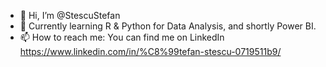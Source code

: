 - 👋 Hi, I’m @StescuStefan
- 🌱 Currently learning R & Python for Data Analysis, and shortly Power BI.
- 📫 How to reach me: You can find me on LinkedIn https://www.linkedin.com/in/%C8%99tefan-stescu-0719511b9/

<!---
StescuStefan/StescuStefan is a ✨ special ✨ repository because its `README.md` (this file) appears on your GitHub profile.
You can click the Preview link to take a look at your changes.
--->
